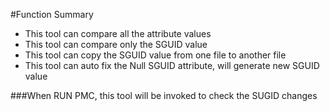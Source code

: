 #Function Summary
- This tool can compare all the attribute values
- This tool can compare only the SGUID value
- This tool can copy the SGUID value from one file to another file
- This tool can auto fix the Null SGUID attribute, will generate new SGUID value

###When RUN PMC, this tool will be invoked to check the SUGID changes
